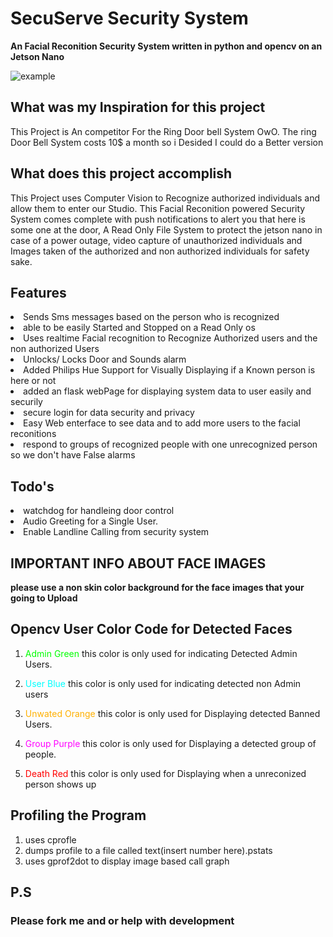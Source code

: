 # SecuServe Security System

**An Facial Reconition Security System written in python and opencv on an Jetson Nano**

![example]()

## What was my Inspiration for this project

This Project is An competitor For the Ring Door bell System OwO. The ring Door Bell System costs 10$ a month so i Desided I could do a Better version

## What does this project accomplish

This Project uses Computer Vision to Recognize authorized individuals and allow them to enter our Studio. This Facial Reconition powered Security System comes complete with push notifications to alert you that here is some one at the door, A Read Only File System to protect the jetson nano in case of a power outage, video capture of unauthorized individuals and Images taken of the authorized and non authorized individuals for safety sake.

## Features

<li> Sends Sms messages based on the person who is recognized</li>
<li> able to be easily Started and Stopped on a Read Only os</li>
<li> Uses realtime Facial recognition to Recognize Authorized users and the non authorized Users</li>
<li> Unlocks/ Locks  Door and Sounds alarm </li>
<li> Added Philips Hue Support for Visually Displaying if a Known person is here or not </li>
<li> added an flask webPage for displaying system data to user easily and securily </li>
<li> secure login for data security and privacy </li>
<li> Easy Web enterface to see data and to add more users  to the facial reconitions </li>
<li> respond to groups of recognized people with one unrecognized person so we don't have False alarms </li>

## Todo's
<li> watchdog for handleing door control </li>
<li> Audio Greeting for a Single User. </li>
<li> Enable Landline Calling from security system </li>




## IMPORTANT INFO ABOUT FACE IMAGES
**please use a non skin color background for the face images  that your going to Upload**



## Opencv User Color Code  for Detected Faces

1. <span style="color:#00FF00">Admin Green</span> this color is only used for indicating Detected Admin Users.

2. <span style="color:#00FFFF">User Blue</span> this color is only used for indicating detected non Admin users

3. <span style="color:#FFB000">Unwated Orange</span> this color is only used for Displaying detected Banned Users.

4.  <span style="color:#FF00FF">Group Purple </span> this color is only used for Displaying a detected group of people. 


5.  <span style="color:#FF0000">Death Red </span> this color is only used for Displaying when a unreconized person shows up

## Profiling the Program 
1. uses cprofle
2. dumps profile to a file called text(insert number here).pstats
3. uses gprof2dot to display image based call graph
## P.S 
### Please fork me and or help with development
